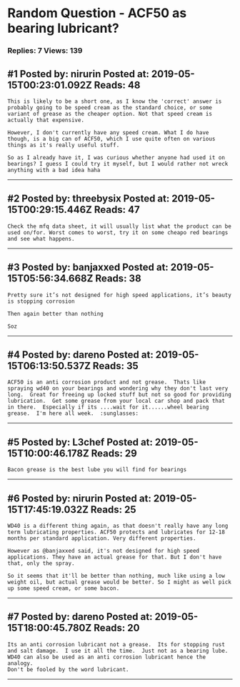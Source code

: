 # Random Question - ACF50 as bearing lubricant?

### Replies: 7 Views: 139

## \#1 Posted by: nirurin Posted at: 2019-05-15T00:23:01.092Z Reads: 48

```
This is likely to be a short one, as I know the 'correct' answer is probably going to be speed cream as the standard choice, or some variant of grease as the cheaper option. Not that speed cream is actually that expensive. 

However, I don't currently have any speed cream. What I do have though, is a big can of ACF50, which I use quite often on various things as it's really useful stuff. 

So as I already have it, I was curious whether anyone had used it on bearings? I guess I could try it myself, but I would rather not wreck anything with a bad idea haha
```

---
## \#2 Posted by: threebysix Posted at: 2019-05-15T00:29:15.446Z Reads: 47

```
Check the mfq data sheet, it will usually list what the product can be used on/for. Worst comes to worst, try it on some cheapo red bearings and see what happens.
```

---
## \#3 Posted by: banjaxxed Posted at: 2019-05-15T05:56:34.668Z Reads: 38

```
Pretty sure it’s not designed for high speed applications, it’s beauty is stopping corrosion 

Then again better than nothing

Soz
```

---
## \#4 Posted by: dareno Posted at: 2019-05-15T06:13:50.537Z Reads: 35

```
ACF50 is an anti corrosion product and not grease.  Thats like spraying wd40 on your bearings and wondering why they don't last very long.  Great for freeing up locked stuff but not so good for providing lubrication.  Get some grease from your local car shop and pack that in there.  Especially if its ....wait for it......wheel bearing grease.  I'm here all week.  :sunglasses:
```

---
## \#5 Posted by: L3chef Posted at: 2019-05-15T10:00:46.178Z Reads: 29

```
Bacon grease is the best lube you will find for bearings
```

---
## \#6 Posted by: nirurin Posted at: 2019-05-15T17:45:19.032Z Reads: 25

```
WD40 is a different thing again, as that doesn't really have any long term lubricating properties. ACF50 protects and lubricates for 12-18 months per standard application. Very different properties. 

However as @banjaxxed said, it's not designed for high speed applications. They have an actual grease for that. But I don't have that, only the spray. 

So it seems that it'll be better than nothing, much like using a low weight oil, but actual grease would be better. So I might as well pick up some speed cream, or some bacon.
```

---
## \#7 Posted by: dareno Posted at: 2019-05-15T18:00:45.780Z Reads: 20

```
Its an anti corrosion lubricant not a grease.  Its for stopping rust and salt damage.  I use it all the time.  Just not as a bearing lube.  WD40 can also be used as an anti corrosion lubricant hence the analogy.
Don't be fooled by the word lubricant.
```

---
